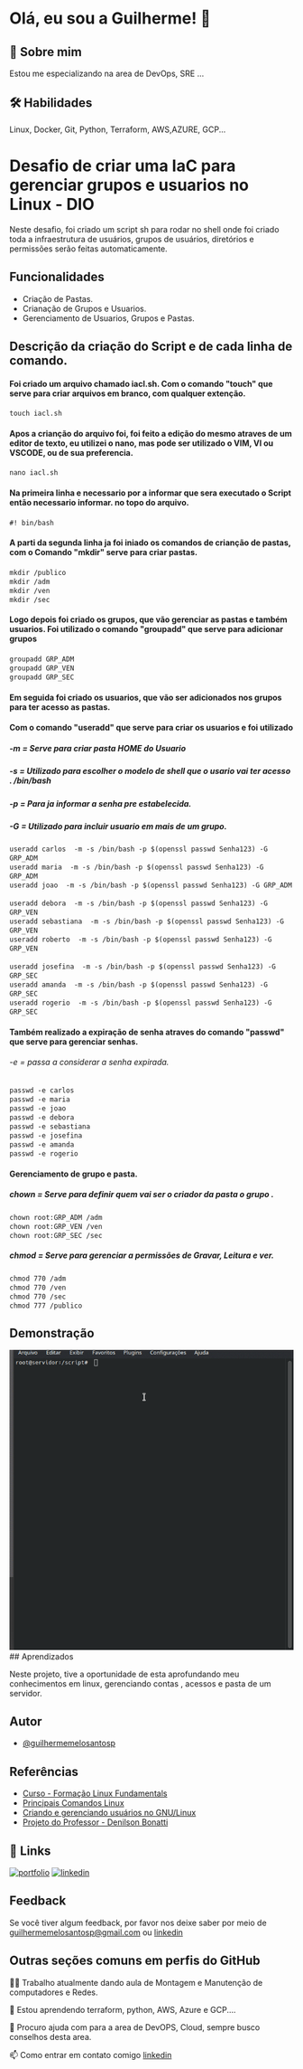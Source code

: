 
# Olá, eu sou a Guilherme! 👋


## 🚀 Sobre mim
Estou me especializando na area de DevOps, SRE ...


## 🛠 Habilidades
Linux, Docker, Git, Python, Terraform, AWS,AZURE, GCP...


# Desafio de criar uma IaC para gerenciar grupos e usuarios no Linux - DIO


Neste desafio, foi criado um script sh para rodar no shell onde foi criado toda a infraestrutura de usuários, grupos de usuários, diretórios e permissões serão feitas automaticamente.

## Funcionalidades

- Criação de Pastas.
- Crianação de Grupos e Usuarios.
- Gerenciamento de Usuarios, Grupos e Pastas.


## Descrição da criação do Script e de cada linha de comando.

#### Foi criado um arquivo chamado iacl.sh. Com o comando "touch" que serve para criar arquivos em branco, com qualquer extenção.

```
touch iacl.sh
```

#### Apos a crianção do arquivo foi, foi feito a edição do mesmo atraves de um editor de texto, eu utilizei o nano, mas pode ser utilizado o VIM, VI ou VSCODE, ou de sua preferencia.

```
nano iacl.sh
```


#### Na primeira linha e necessario por a informar que sera executado o Script então necessario informar. no topo do arquivo.  

```
#! bin/bash
```
#### A parti da segunda linha ja foi iniado os comandos de crianção de pastas, com o Comando "mkdir" serve para criar pastas.

```
mkdir /publico
mkdir /adm
mkdir /ven
mkdir /sec
```

#### Logo depois foi criado os grupos, que vão gerenciar as pastas e também usuarios. Foi utilizado o comando "groupadd" que serve para adicionar grupos

```
groupadd GRP_ADM
groupadd GRP_VEN
groupadd GRP_SEC
```

#### Em seguida foi criado os usuarios, que vão ser adicionados nos grupos para ter acesso as pastas.

#### Com o comando "useradd" que serve para criar os usuarios e foi utilizado 
##### -m = Serve para criar pasta HOME do Usuario
##### -s  = Utilizado para escolher o modelo de shell que o usario vai ter acesso . /bin/bash 
##### -p  = Para ja informar a senha pre estabelecida.
##### -G = Utilizado para incluir usuario em mais de um grupo.


```
useradd carlos  -m -s /bin/bash -p $(openssl passwd Senha123) -G GRP_ADM
useradd maria  -m -s /bin/bash -p $(openssl passwd Senha123) -G GRP_ADM
useradd joao  -m -s /bin/bash -p $(openssl passwd Senha123) -G GRP_ADM

useradd debora  -m -s /bin/bash -p $(openssl passwd Senha123) -G GRP_VEN
useradd sebastiana  -m -s /bin/bash -p $(openssl passwd Senha123) -G GRP_VEN
useradd roberto  -m -s /bin/bash -p $(openssl passwd Senha123) -G GRP_VEN

useradd josefina  -m -s /bin/bash -p $(openssl passwd Senha123) -G GRP_SEC
useradd amanda  -m -s /bin/bash -p $(openssl passwd Senha123) -G GRP_SEC
useradd rogerio  -m -s /bin/bash -p $(openssl passwd Senha123) -G GRP_SEC
```
#### Também realizado a expiração de senha atraves do comando "passwd" que serve para gerenciar senhas.

######  -e =  passa a considerar a senha expirada.


```
passwd -e carlos
passwd -e maria
passwd -e joao
passwd -e debora
passwd -e sebastiana
passwd -e josefina
passwd -e amanda
passwd -e rogerio

```

#### Gerenciamento de grupo e pasta.

##### chown = Serve para definir quem vai ser o criador da pasta o grupo .


```
chown root:GRP_ADM /adm
chown root:GRP_VEN /ven
chown root:GRP_SEC /sec
```

##### chmod = Serve para gerenciar a permissões de Gravar, Leitura e ver.
```
chmod 770 /adm
chmod 770 /ven
chmod 770 /sec
chmod 777 /publico
```

## Demonstração

<img src="script.gif">
## Aprendizados

Neste projeto, tive a oportunidade de esta aprofundando meu conhecimentos em linux, gerenciando contas , acessos e pasta de um servidor.


## Autor

- [@guilhermemelosantosp](https://github.com/guilhermemelosantosp)


## Referências

 - [Curso - Formação Linux Fundamentals](https://web.dio.me/track/formacao-linux-fundamentals)
 - [Principais Comandos Linux](https://www.linux.ime.usp.br/~albasalo/Apostila/apostila.pdf)
 - [Criando e gerenciando usuários no GNU/Linux](https://www.infowester.com/usuarioslinux.php)
  - [Projeto do Professor - Denilson Bonatti](https://github.com/denilsonbonatti/linux-projeto1-iac)


## 🔗 Links
[![portfolio](https://img.shields.io/badge/my_portfolio-000?style=for-the-badge&logo=ko-fi&logoColor=white)](https://github.com/guilhermemelosantosp)
[![linkedin](https://img.shields.io/badge/linkedin-0A66C2?style=for-the-badge&logo=linkedin&logoColor=white)](https://www.linkedin.com/in/guilherme-melosp/)


## Feedback

Se você tiver algum feedback, por favor nos deixe saber por meio de guilhermemelosantosp@gmail.com ou [linkedin](https://www.linkedin.com/in/guilherme-melosp/)


## Outras seções comuns em perfis do GitHub
👩‍💻 Trabalho atualmente dando aula de Montagem e Manutenção de computadores e Redes.

🧠 Estou aprendendo terraform, python, AWS, Azure e GCP....

🤔 Procuro ajuda com para a area de DevOPS, Cloud, sempre busco conselhos desta area.

📫 Como entrar em contato comigo [linkedin](https://www.linkedin.com/in/guilherme-melosp/)

